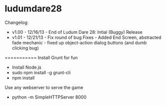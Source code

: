 ludumdare28
===========

Changelog:
  - v1.00 - 12/16/13 - End of Ludum Dare 28: Intial (Buggy) Release
  - v1.01 - 12/21/13 - Fix round of bug Fixes
                     - Added End Screen, abstracted fade mechanic
                     - fixed up object-action dialog buttons (and dumb clicking bug)


===========
Install Grunt for fun
 - Install Node.js
 - sudo npm install -g grunt-cli
 - npm install


Use any webserver to serve the game

 - python -m SimpleHTTPServer 8000